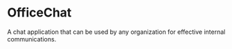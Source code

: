 # OfficeChat
A chat application that can be used by any organization for effective internal communications.
